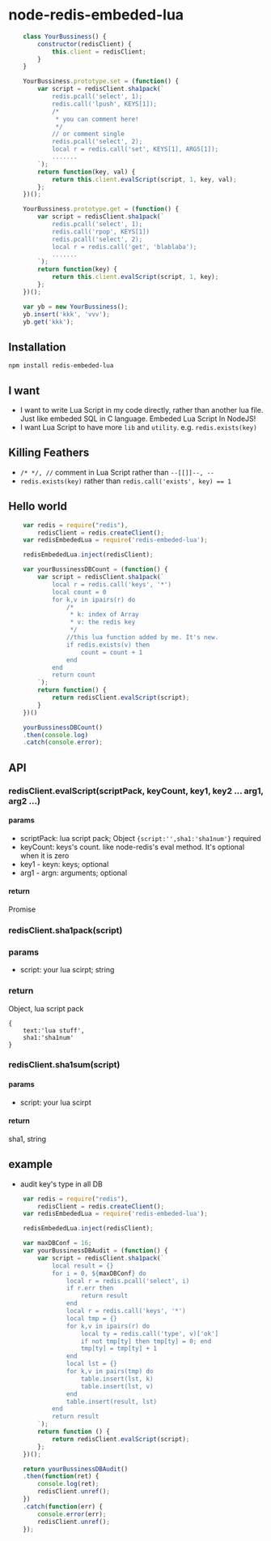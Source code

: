 node-redis-embeded-lua
==================
~~~js
    class YourBussiness() {
        constructor(redisClient) {
            this.client = redisClient;
        }
    }

    YourBussiness.prototype.set = (function() {
        var script = redisClient.sha1pack(`
            redis.pcall('select', 1);
            redis.call('lpush', KEYS[1]);
            /*
             * you can comment here!
             */
            // or comment single
            redis.pcall('select', 2);
            local r = redis.call('set', KEYS[1], ARGS[1]);
            .......
        `);
        return function(key, val) {
            return this.client.evalScript(script, 1, key, val);
        };
    })();

    YourBussiness.prototype.get = (function() {
        var script = redisClient.sha1pack(`
            redis.pcall('select', 1);
            redis.call('rpop', KEYS[1])
            redis.pcall('select', 2);
            local r = redis.call('get', 'blablaba');
            .......
        `);
        return function(key) {
            return this.client.evalScript(script, 1, key);
        };
    })();

    var yb = new YourBussiness();
    yb.insert('kkk', 'vvv');
    yb.get('kkk');
~~~

## Installation
`npm install redis-embeded-lua`

## I want

* I want to write Lua Script in my code directly, rather than another lua file. Just like embeded SQL in C language. Embeded Lua Script In NodeJS!
* I want Lua Script to have more `lib` and `utility`. e.g. `redis.exists(key)`

## Killing Feathers

* `/* */, //` comment in Lua Script rather than `--[[]]--, --`
*  `redis.exists(key)` rather than `redis.call('exists', key) == 1`

## Hello world

~~~js
    var redis = require("redis"),
        redisClient = redis.createClient();
    var redisEmbededLua = require('redis-embeded-lua');

    redisEmbededLua.inject(redisClient);

    var yourBussinessDBCount = (function() {
        var script = redisClient.sha1pack(`
            local r = redis.call('keys', '*')
            local count = 0
            for k,v in ipairs(r) do
                /*
                 * k: index of Array
                 * v: the redis key
                 */
                //this lua function added by me. It's new.
                if redis.exists(v) then
                    count = count + 1
                end
            end
            return count
        `);
        return function() {
            return redisClient.evalScript(script);
        }
    })()

    yourBussinessDBCount()
    .then(console.log)
    .catch(console.error);
~~~

## API

### redisClient.evalScript(scriptPack, keyCount, key1, key2 ... arg1, arg2 ...)

#### params
* scriptPack:  lua script pack; Object `{script:'',sha1:'sha1num'}` required
* keyCount:    keys's count. like node-redis's eval method. It's optional when it is zero
* key1 - keyn: keys; optional
* arg1 - argn: arguments; optional

#### return
Promise

### redisClient.sha1pack(script)

### params

* script: your lua scirpt; string

### return
Object, lua script pack
```
{
    text:'lua stuff',
    sha1:'sha1num'
}
```

### redisClient.sha1sum(script)


#### params
* script: your lua scirpt

#### return
sha1, string

## example

* audit key's type in all DB

~~~js
    var redis = require("redis"),
        redisClient = redis.createClient();
    var redisEmbededLua = require('redis-embeded-lua');

    redisEmbededLua.inject(redisClient);

    var maxDBConf = 16;
    var yourBussinessDBAudit = (function() {
        var script = redisClient.sha1pack(`
            local result = {}
            for i = 0, ${maxDBConf} do
                local r = redis.pcall('select', i)
                if r.err then
                    return result
                end
                local r = redis.call('keys', '*')
                local tmp = {}
                for k,v in ipairs(r) do
                    local ty = redis.call('type', v)['ok']
                    if not tmp[ty] then tmp[ty] = 0; end
                    tmp[ty] = tmp[ty] + 1
                end
                local lst = {}
                for k,v in pairs(tmp) do
                    table.insert(lst, k)
                    table.insert(lst, v)
                end
                table.insert(result, lst)
            end
            return result
        `);
        return function () {
            return redisClient.evalScript(script);
        };
    })();

    return yourBussinessDBAudit()
    .then(function(ret) {
        console.log(ret);
        redisClient.unref();
    })
    .catch(function(err) {
        console.error(err);
        redisClient.unref();
    });
~~~
